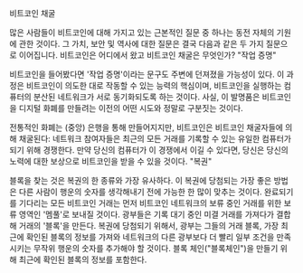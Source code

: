 비트코인 채굴

많은 사람들이 비트코인에 대해 가지고 있는 근본적인 질문 중 하나는 동전 자체의 기원에 관한 것이다. 그 가치, 보안 및 역사에 대한 질문은 결국 다음과 같은 두 가지 질문으로 이어집니다. 비트코인은 어디에서 왔고 비트코인 채굴은 무엇인가?
"작업 증명"

비트코인을 들어봤다면 '작업 증명'이라는 문구도 주변에 던져졌을 가능성이 있다. 이 과정은 비트코인이 의도한 대로 작동할 수 있는 능력의 핵심이며, 비트코인을 실행하는 컴퓨터의 분산된 네트워크가 서로 동기화되도록 하는 것이다. 사실, 이 발명품은 비트코인을 디지털 화폐를 만들려는 이전의 어떤 시도와 정말로 구분짓는 것이다.

전통적인 화폐는 (중앙) 은행을 통해 만들어지지만, 비트코인은 비트코인 채굴자들에 의해 채굴된다: 네트워크 참여자들은 최근의 모든 거래를 기록할 수 있는 유일한 컴퓨터가 되기 위해 경쟁한다. 만약 당신의 컴퓨터가 이 경쟁에서 이길 수 있다면, 당신은 당신의 노력에 대한 보상으로 비트코인을 받을 수 있을 것이다.
"복권"

블록을 찾는 것은 복권의 한 종류와 가장 유사하다. 이 복권에 당첨되는 가장 좋은 방법은 다른 사람이 행운의 숫자를 생각해내기 전에 가능한 한 많이 맞추는 것이다. 완료되기를 기다리는 모든 비트코인 거래는 먼저 비트코인 네트워크의 보류 중인 거래를 위한 보류 영역인 '멤풀'로 보내질 것이다. 광부들은 기록 대기 중인 미결 거래를 가져다가 결합해 거래의 '블록'을 만든다. 복권에 당첨되기 위해서, 광부는 그들의 거래 블록, 가장 최근에 확인된 블록의 정보를 가져와 네트워크의 다른 광부보다 더 빨리 일부 조건을 만족시키는 무작위 행운의 숫자를 추가해야 할 것이다. 블록 체인("블록체인")을 만들기 위해 최근에 확인된 블록의 정보를 포함한다.
